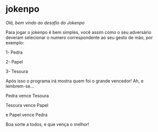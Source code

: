 ﻿# jokenpo

*Olá, bem vindo ao desafio do Jokenpo*

Para jogar o jokenpo é bem simples, você assim como o seu adversário deveram
selecionar o numero correspondente ao seu gesto de mão, por exemplo:

1- Pedra

2- Papel

3- Tesoura

Após isso o programa irá mostra quem foi o grande vencedor!  Ah, e lembrem-se...

Pedra vence Tesoura

Tesoura vence Papel

e Papel vence Pedra

Boa sorte a todos, e que vença o melhor!
